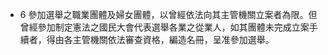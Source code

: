 * 6 參加選舉之職業團體及婦女團體，以曾經依法向其主管機關立案者為限。但曾經參加制定憲法之國民大會代表選舉各業之從業人，如其團體未完成立案手續者，得由各主管機關依法審查資格，編造名冊，呈准參加選舉。

